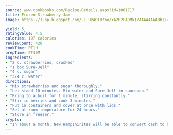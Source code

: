 ```yaml
---
source: www.cookbooks.com/Recipe-Details.aspx?id=1061717
title: Frozen Strawberry Jam
image: https://1.bp.blogspot.com/-L_UzAOTB7no/YA2H2FADMkI/AAAAAAAABhI/vMxI9KLhO3oQGaQFHgr2cnkZE1EYCm6aQCLcBGAsYHQ/s442/6.png

yield: 5
ratingValue: 4.5
calories: 197 calories
reviewCount: 428
cookTime: PT1H
prepTime: PT40M
ingredients:
- "2 c. strawberries, crushed"
- "1 box Sure-Jell"
- "4 c. sugar"
- "3/4 c. water"
directions:
- "Mix strawberries and sugar thoroughly."
- "Let stand 10 minutes. Mix water and Sure-Jell in saucepan."
- "Bring to a boil for 1 minute, stirring constantly."
- "Stir in berries and cook 3 minutes."
- "Put in containers and cover at once with lids."
- "Set at room temperature for 24 hours."
- "Store in freezer."
crypto:
- "In about a month, New Hampshirites will be able to convert cash to bitcoins via new bitcoin ATMs popping up in the state."
---
```

